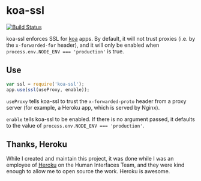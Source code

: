 # koa-ssl

[![Build Status](https://travis-ci.org/jclem/koa-ssl.svg)](https://travis-ci.org/jclem/koa-ssl)

koa-ssl enforces SSL for [koa][koa] apps. By default, it will not trust proxies
(i.e. by the `x-forwarded-for` header), and it will only be enabled when
`process.env.NODE_ENV === 'production'` is true.

## Use

```javascript
var ssl = require('koa-ssl');
app.use(ssl(useProxy, enable));
```

`useProxy` tells koa-ssl to trust the `x-forwarded-proto` header from a
proxy server (for example, a Heroku app, which is served by Nginx).

`enable` tells koa-ssl to be enabled. If there is no argument passed, it
defaults to the value of `process.env.NODE_ENV === 'production'`.

## Thanks, Heroku

While I created and maintain this project, it was done while I was an employee
of [Heroku][heroku] on the Human Interfaces Team, and they were kind enough to
allow me to open source the work. Heroku is awesome.

[heroku]: https://www.heroku.com/home
[koa]: https://github.com/koajs/koa

